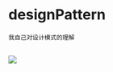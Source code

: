 # designPattern
	我自己对设计模式的理解
## 
<img src="https://github.com/lzh984294471/designPattern/raw/master/pic/head.jpg">
